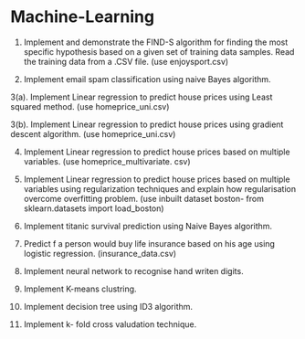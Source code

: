 # Machine-Learning


1.  Implement and demonstrate the FIND-S algorithm for finding the most specific hypothesis based on a given set of training data samples. Read the training data from a .CSV file. (use enjoysport.csv)

2. Implement email spam classification using naive Bayes algorithm.

3(a). Implement Linear regression to predict house prices using Least squared method. (use  homeprice_uni.csv)

3(b). Implement Linear regression to predict house prices using gradient descent algorithm. (use  homeprice_uni.csv)

4. Implement Linear regression to predict house prices based on multiple variables. (use  homeprice_multivariate. csv)

5. Implement  Linear regression to predict house prices based on multiple variables using regularization techniques and explain how regularisation overcome overfitting problem. (use inbuilt dataset boston-  from sklearn.datasets import load_boston)

6. Implement titanic survival prediction using Naive Bayes algorithm.

7. Predict f a person would buy life insurance based on his age using logistic regression.  (insurance_data.csv)

8. Implement neural network to recognise hand writen digits.

9. Implement K-means clustring.

10. Implement decision tree using ID3 algorithm.

11. Implement k- fold cross valudation technique.
